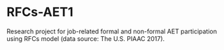 # RFCs-AET1
Research project for job-related formal and non-formal AET participation using RFCs model (data source: The U.S. PIAAC 2017).
